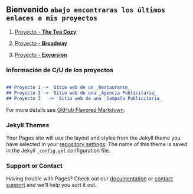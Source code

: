 ## **Bienvenido** `abajo encontraras los últimos enlaces a mis proyectos`

1. [Proyecto - **The Tea Cozy**](https://albertoprogra.github.io/prj-rev-bwfs-tea-cozy/tea_cozy)

2. [Proyecto - **Broadway**](https://albertoprogra.github.io/broadway/) 

3. [Proyecto - **Excursion**](https://albertoprogra.github.io/excursion/)


### Información de C/U de los proyectos
```markdown

## Proyecto 1 ->  Sitio web de un _Restaurante_
## Proyecto 2 ->  Sitio web de una _Agencia Publicitaria_
## Proyecto 3   ->  Sitio web de una _Campaña Publicitaria_ 

```

For more details see [GitHub Flavored Markdown](https://guides.github.com/features/mastering-markdown/).

### Jekyll Themes

Your Pages site will use the layout and styles from the Jekyll theme you have selected in your [repository settings](https://github.com/AlbertoProgra/Portafolio/settings). The name of this theme is saved in the Jekyll `_config.yml` configuration file.

### Support or Contact

Having trouble with Pages? Check out our [documentation](https://help.github.com/categories/github-pages-basics/) or [contact support](https://github.com/contact) and we’ll help you sort it out.
